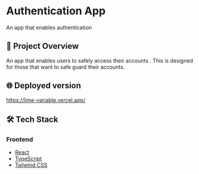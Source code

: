 
# Authentication App

An app that enables authentication

## 🚀 Project Overview

An app that enables users to safely access their accounts . This is designed for those that want to safe guard their accounts.
## 🌐 Deployed version

https://lime-variable.vercel.app/

## 🛠️ Tech Stack

### Frontend

- [React](https://react.dev/)
- [TypeScript](https://www.typescriptlang.org/)
- [Tailwind CSS](https://tailwindcss.com/)
